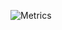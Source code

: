![Metrics](https://metrics.lecoq.io/ambmt?template=classic&isocalendar=1&languages=1&people=1&activity=1&tweets=1&isocalendar.duration=half-year&languages.limit=8&languages.colors=github&languages.threshold=0%25&people.limit=28&people.size=28&people.types=followers%2C%20following&people.identicons=false&people.shuffle=false&activity.limit=5&activity.days=14&activity.filter=all&activity.visibility=all&activity.timestamps=false&tweets.attachments=false&tweets.limit=2&tweets.user=ambmt&config.timezone=Europe%2FLondon)


